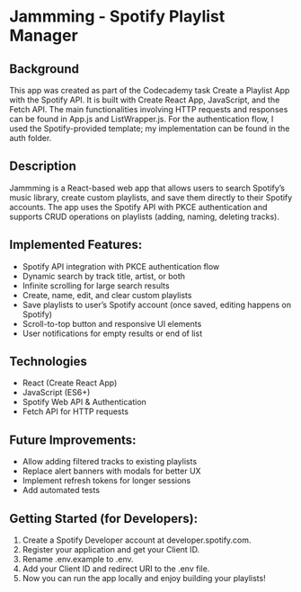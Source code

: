 # Jammming - Spotify Playlist Manager

## Background

This app was created as part of the Codecademy task Create a Playlist App with the Spotify API. It is built with Create React App, JavaScript, and the Fetch API. The main functionalities involving HTTP requests and responses can be found in App.js and ListWrapper.js. For the authentication flow, I used the Spotify-provided template; my implementation can be found in the auth folder.

## Description

Jammming is a React-based web app that allows users to search Spotify’s music library, create custom playlists, and save them directly to their Spotify accounts. The app uses the Spotify API with PKCE authentication and supports CRUD operations on playlists (adding, naming, deleting tracks).

## Implemented Features:

* Spotify API integration with PKCE authentication flow
* Dynamic search by track title, artist, or both
* Infinite scrolling for large search results
* Create, name, edit, and clear custom playlists
* Save playlists to user’s Spotify account (once saved, editing happens on Spotify)
* Scroll-to-top button and responsive UI elements
* User notifications for empty results or end of list

## Technologies

* React (Create React App)
* JavaScript (ES6+)
* Spotify Web API & Authentication
* Fetch API for HTTP requests

## Future Improvements:

* Allow adding filtered tracks to existing playlists
* Replace alert banners with modals for better UX
* Implement refresh tokens for longer sessions
* Add automated tests

## Getting Started (for Developers):

1. Create a Spotify Developer account at developer.spotify.com.
2. Register your application and get your Client ID.
3. Rename .env.example to .env.
4. Add your Client ID and redirect URI to the .env file.
5. Now you can run the app locally and enjoy building your playlists!
